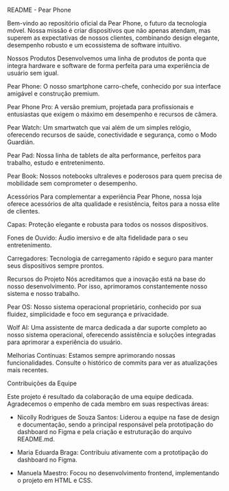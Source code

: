 README - Pear Phone

Bem-vindo ao repositório oficial da Pear Phone, o futuro da tecnologia móvel. Nossa missão é criar dispositivos que não apenas atendam, mas superem as expectativas de nossos clientes, combinando design elegante, desempenho robusto e um ecossistema de software intuitivo.

Nossos Produtos
Desenvolvemos uma linha de produtos de ponta que integra hardware e software de forma perfeita para uma experiência de usuário sem igual.

Pear Phone: O nosso smartphone carro-chefe, conhecido por sua interface amigável e construção premium.

Pear Phone Pro: A versão premium, projetada para profissionais e entusiastas que exigem o máximo em desempenho e recursos de câmera.

Pear Watch: Um smartwatch que vai além de um simples relógio, oferecendo recursos de saúde, conectividade e segurança, como o Modo Guardián.

Pear Pad: Nossa linha de tablets de alta performance, perfeitos para trabalho, estudo e entretenimento.

Pear Book: Nossos notebooks ultraleves e poderosos para quem precisa de mobilidade sem comprometer o desempenho.

Acessórios
Para complementar a experiência Pear Phone, nossa loja oferece acessórios de alta qualidade e resistência, feitos para a nossa elite de clientes.

Capas: Proteção elegante e robusta para todos os nossos dispositivos.

Fones de Ouvido: Áudio imersivo e de alta fidelidade para o seu entretenimento.

Carregadores: Tecnologia de carregamento rápido e seguro para manter seus dispositivos sempre prontos.

Recursos do Projeto
Nós acreditamos que a inovação está na base do nosso desenvolvimento. Por isso, aprimoramos constantemente nosso sistema e nosso trabalho.

Pear OS: Nosso sistema operacional proprietário, conhecido por sua fluidez, simplicidade e foco em segurança e privacidade.

Wolf AI: Uma assistente de marca dedicada a dar suporte completo ao nosso sistema operacional, oferecendo assistência e soluções integradas para aprimorar a experiência do usuário.

Melhorias Contínuas: Estamos sempre aprimorando nossas funcionalidades. Consulte o histórico de commits para ver as atualizações mais recentes.

Contribuições da Equipe

Este projeto é resultado da colaboração de uma equipe dedicada. Agradecemos o empenho de cada membro em suas respectivas áreas:

- Nicolly Rodrigues de Souza Santos: Liderou a equipe na fase de design e documentação, sendo a principal responsável pela prototipação do dashboard no Figma e pela criação e estruturação do arquivo README.md.

- Maria Eduarda Braga: Contribuiu ativamente com a prototipação do dashboard no Figma.

- Manuela Maestro: Focou no desenvolvimento frontend, implementando o projeto em HTML e CSS.
